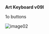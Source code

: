 **Art Keyboard v09l**

1o buttons

![image02](https://github.com/Roboxtools/ArtKeyboard/blob/master/Board_v09l/ArtKeyboard_v09s.jpg?raw=true)


